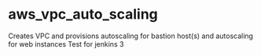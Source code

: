 # aws_vpc_auto_scaling
Creates VPC and provisions autoscaling for bastion host(s) and autoscaling for web instances
Test for jenkins 3
